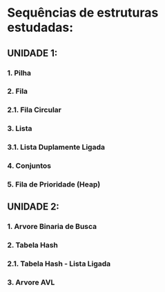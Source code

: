 # Sequências de estruturas estudadas:

## UNIDADE 1:

### 1. Pilha
### 2. Fila
### 2.1. Fila Circular
### 3. Lista
### 3.1. Lista Duplamente Ligada
### 4. Conjuntos
### 5. Fila de Prioridade (Heap)

## UNIDADE 2:

### 1. Arvore Binaria de Busca
### 2. Tabela Hash
### 2.1. Tabela Hash - Lista Ligada
### 3. Arvore AVL

